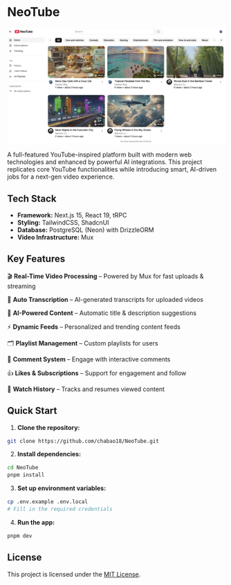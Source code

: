 # NeoTube

![](assets/neotube.png)

A full-featured YouTube-inspired platform built with modern web technologies and enhanced by powerful AI integrations. This project replicates core YouTube functionalities while introducing smart, AI-driven jobs for a next-gen video experience.

## Tech Stack

- **Framework:** Next.js 15, React 19, tRPC
- **Styling:** TailwindCSS, ShadcnUI
- **Database:** PostgreSQL (Neon) with DrizzleORM
- **Video Infrastructure:** Mux

## Key Features

🎬 **Real-Time Video Processing** – Powered by Mux for fast uploads & streaming

📝 **Auto Transcription** – AI-generated transcripts for uploaded videos

🤖 **AI-Powered Content** – Automatic title & description suggestions

⚡ **Dynamic Feeds** – Personalized and trending content feeds

🗂️ **Playlist Management** – Custom playlists for users

💬 **Comment System** – Engage with interactive comments

👍 **Likes & Subscriptions** – Support for engagement and follow  

🎯 **Watch History** – Tracks and resumes viewed content  

## Quick Start

1. **Clone the repository:**

```bash
git clone https://github.com/chabao18/NeoTube.git
```

2. **Install dependencies:**

```bash
cd NeoTube
pnpm install
```

3. **Set up environment variables:**

```bash
cp .env.example .env.local
# Fill in the required credentials
```

4. **Run the app:**

```bash
pnpm dev
```

## License

This project is licensed under the [MIT License](./LICENSE).

